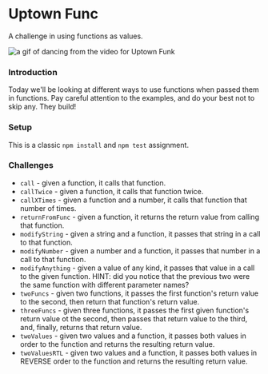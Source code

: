 # Uptown Func

A challenge in using functions as values.

![a gif of dancing from the video for Uptown Funk](https://media1.tenor.com/images/e26d600815d746043d31f28de3f54142/tenor.gif?itemid=8110050)


### Introduction

Today we'll be looking at different ways to use functions when passed them in functions. Pay careful attention to the examples, and do your best not to skip any. They build!


### Setup

This is a classic `npm install` and `npm test` assignment.


### Challenges

* `call` - given a function, it calls that function.
* `callTwice` - given a function, it calls that function twice.
* `callXTimes` - given a function and a number, it calls that function that number of times.
* `returnFromFunc` - given a function, it returns the return value from calling that function.
* `modifyString` - given a string and a function, it passes that string in a call to that function.
* `modifyNumber` - given a number and a function, it passes that number in a call to that function.
* `modifyAnything` - given a value of any kind, it passes that value in a call to the given function. HINT: did you notice that the previous two were the same function with different parameter names?
* `twoFuncs` - given two functions, it passes the first function's return value to the second, then return that function's return value.
* `threeFuncs` - given three functions, it passes the first given function's return value ot the second, then passes that return value to the third, and, finally, returns that return value.
* `twoValues` - given two values and a function, it passes both values in order to the function and returns the resulting return value.
* `twoValuesRTL` - given two values and a function, it passes both values in REVERSE order to the function and returns the resulting return value.
